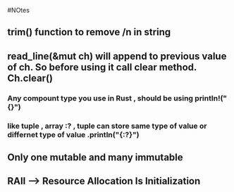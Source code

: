 
#NOtes

## trim() function to remove /n in string

## read_line(&mut ch) will append to previous value of ch. So before using it call clear method. Ch.clear()


### Any compount type you use in Rust , should be using println!("{}")
### like  tuple ,  array :? , tuple can store same type of value or differnet type of value .println("{:?}")

## Only one mutable and many immutable

## RAII --> Resource Allocation Is Initialization
